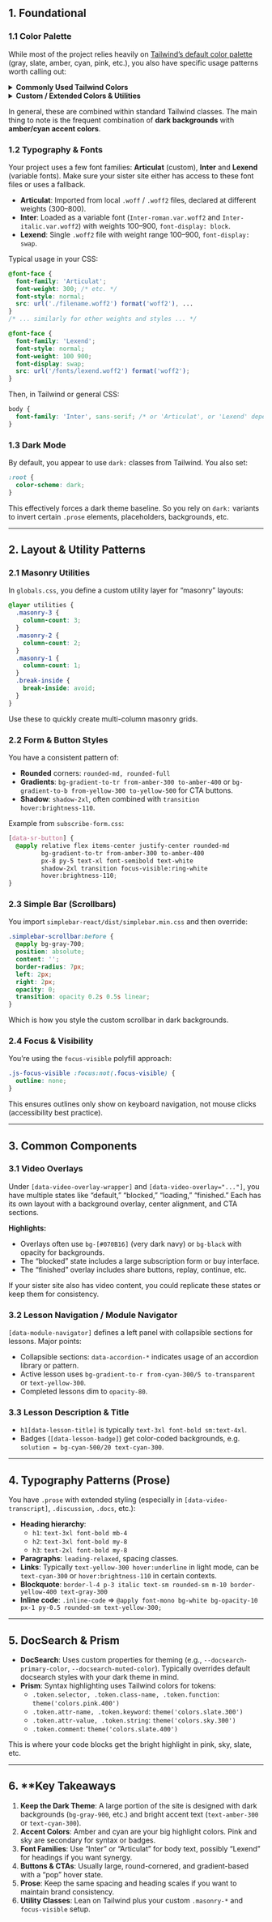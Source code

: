 ## 1. **Foundational**

### 1.1 **Color Palette**

While most of the project relies heavily on [Tailwind’s default color palette](https://tailwindcss.com/docs/customizing-colors) (gray, slate, amber, cyan, pink, etc.), you also have specific usage patterns worth calling out:

<details>
<summary><strong>Commonly Used Tailwind Colors</strong></summary>

- **Gray/Slate Scale**  
  - `gray-700, gray-800, gray-900, gray-950` used for backgrounds, borders, and text in dark mode.  
  - `slate-100, slate-200, slate-300, slate-400, slate-500` used for text, placeholders, and utility classes in forms (light mode).
- **Amber/Yellow**  
  - `amber-300, amber-400, amber-500` used for highlights, buttons, CTAs, transitional states on hovers, etc.
- **Cyan/Teal**  
  - `cyan-300, cyan-400, cyan-500, teal-200, teal-400` often used for solution badges, check icons, or completion highlights.
- **Sky/Indigo**  
  - `sky-200, sky-300, sky-400, sky-500` used in badges, overlays, or accent text.
  - `indigo-300, indigo-500` sometimes used in backgrounds for special sections.
- **Black/White**  
  - `bg-black, text-white` frequently used in dark mode, overlay wrappers, etc.
- **Opacity**  
  - Many classes combine a color with `opacity-10, opacity-20, ..., opacity-80`, e.g. `bg-black/40`, `bg-gray-800/50`.
</details>

<details>
<summary><strong>Custom / Extended Colors & Utilities</strong></summary>

- **Gradients**:  
  Used frequently in buttons, e.g. `bg-gradient-to-tr from-amber-300 to-amber-400`, `bg-gradient-to-r from-cyan-300 to-transparent`, etc.  

- **Backdrop Filters**:  
  `.bg-blur` uses `backdrop-filter: blur(12px)`.
  
- **DocSearch**:  
  Custom properties are set (e.g., `--docsearch-primary-color: red; --docsearch-muted-color: theme('colors.slate.500');`), but these are mostly overrides for the DocSearch plugin styling.

- **Animations**:  
  - A `.blink` keyframes used by `.animate-blink` for a blinking effect.
</details>

In general, these are combined within standard Tailwind classes. The main thing to note is the frequent combination of **dark backgrounds** with **amber/cyan accent colors**.

### 1.2 **Typography & Fonts**

Your project uses a few font families: **Articulat** (custom), **Inter** and **Lexend** (variable fonts). Make sure your sister site either has access to these font files or uses a fallback.

- **Articulat**: Imported from local `.woff` / `.woff2` files, declared at different weights (300–800).  
- **Inter**: Loaded as a variable font (`Inter-roman.var.woff2` and `Inter-italic.var.woff2`) with weights 100–900, `font-display: block`.  
- **Lexend**: Single `.woff2` file with weight range 100–900, `font-display: swap`.

Typical usage in your CSS:

```css
@font-face {
  font-family: 'Articulat';
  font-weight: 300; /* etc. */
  font-style: normal;
  src: url('./filename.woff2') format('woff2'), ...
}
/* ... similarly for other weights and styles ... */

@font-face {
  font-family: 'Lexend';
  font-style: normal;
  font-weight: 100 900;
  font-display: swap;
  src: url('/fonts/lexend.woff2') format('woff2');
}
```

Then, in Tailwind or general CSS:

```css
body {
  font-family: 'Inter', sans-serif; /* or 'Articulat', or 'Lexend' depending on usage */
}
```

### 1.3 **Dark Mode**

By default, you appear to use `dark:` classes from Tailwind. You also set:
```css
:root {
  color-scheme: dark;
}
```
This effectively forces a dark theme baseline. So you rely on `dark:` variants to invert certain `.prose` elements, placeholders, backgrounds, etc.

---

## 2. **Layout & Utility Patterns**

### 2.1 **Masonry Utilities**

In `globals.css`, you define a custom utility layer for “masonry” layouts:

```css
@layer utilities {
  .masonry-3 {
    column-count: 3;
  }
  .masonry-2 {
    column-count: 2;
  }
  .masonry-1 {
    column-count: 1;
  }
  .break-inside {
    break-inside: avoid;
  }
}
```
Use these to quickly create multi-column masonry grids.

### 2.2 **Form & Button Styles**

You have a consistent pattern of:

- **Rounded** corners: `rounded-md, rounded-full`  
- **Gradients**: `bg-gradient-to-tr from-amber-300 to-amber-400` or `bg-gradient-to-b from-yellow-300 to-yellow-500` for CTA buttons.  
- **Shadow**: `shadow-2xl`, often combined with `transition hover:brightness-110`.

Example from `subscribe-form.css`:

```css
[data-sr-button] {
  @apply relative flex items-center justify-center rounded-md 
         bg-gradient-to-tr from-amber-300 to-amber-400
         px-8 py-5 text-xl font-semibold text-white 
         shadow-2xl transition focus-visible:ring-white 
         hover:brightness-110;
}
```

### 2.3 **Simple Bar (Scrollbars)**

You import `simplebar-react/dist/simplebar.min.css` and then override:

```css
.simplebar-scrollbar:before {
  @apply bg-gray-700;
  position: absolute;
  content: '';
  border-radius: 7px;
  left: 2px;
  right: 2px;
  opacity: 0;
  transition: opacity 0.2s 0.5s linear;
}
```
Which is how you style the custom scrollbar in dark backgrounds.

### 2.4 **Focus & Visibility**

You’re using the `focus-visible` polyfill approach:

```css
.js-focus-visible :focus:not(.focus-visible) {
  outline: none;
}
```
This ensures outlines only show on keyboard navigation, not mouse clicks (accessibility best practice).

---

## 3. **Common Components**

### 3.1 **Video Overlays**

Under `[data-video-overlay-wrapper]` and `[data-video-overlay="..."]`, you have multiple states like “default,” “blocked,” “loading,” “finished.” Each has its own layout with a background overlay, center alignment, and CTA sections.  

**Highlights:**
- Overlays often use `bg-[#070B16]` (very dark navy) or `bg-black` with opacity for backgrounds.  
- The “blocked” state includes a large subscription form or buy interface.  
- The “finished” overlay includes share buttons, replay, continue, etc.

If your sister site also has video content, you could replicate these states or keep them for consistency.

### 3.2 **Lesson Navigation / Module Navigator**

`[data-module-navigator]` defines a left panel with collapsible sections for lessons. Major points:
- Collapsible sections: `data-accordion-*` indicates usage of an accordion library or pattern.  
- Active lesson uses `bg-gradient-to-r from-cyan-300/5 to-transparent` or `text-yellow-300`.  
- Completed lessons dim to `opacity-80`.  

### 3.3 **Lesson Description & Title**

- `h1[data-lesson-title]` is typically `text-3xl font-bold sm:text-4xl`.  
- Badges (`[data-lesson-badge]`) get color-coded backgrounds, e.g. `solution = bg-cyan-500/20 text-cyan-300`.

---

## 4. **Typography Patterns (Prose)**

You have `.prose` with extended styling (especially in `[data-video-transcript]`, `.discussion`, `.docs`, etc.):

- **Heading hierarchy**:  
  - `h1`: `text-3xl font-bold mb-4`  
  - `h2`: `text-3xl font-bold my-8`  
  - `h3`: `text-2xl font-bold my-8`  
- **Paragraphs**: `leading-relaxed`, spacing classes.  
- **Links**: Typically `text-yellow-300 hover:underline` in light mode, can be `text-cyan-300` or `hover:brightness-110` in certain contexts.  
- **Blockquote**: `border-l-4 p-3 italic text-sm rounded-sm m-10 border-yellow-400 text-gray-300`
- **Inline code**: `.inline-code` => `@apply font-mono bg-white bg-opacity-10 px-1 py-0.5 rounded-sm text-yellow-300;`

---

## 5. **DocSearch & Prism**

- **DocSearch**: Uses custom properties for theming (e.g., `--docsearch-primary-color`, `--docsearch-muted-color`). Typically overrides default docsearch styles with your dark theme in mind.
- **Prism**: Syntax highlighting uses Tailwind colors for tokens:
  - `.token.selector, .token.class-name, .token.function`: `theme('colors.pink.400')`
  - `.token.attr-name, .token.keyword`: `theme('colors.slate.300')`
  - `.token.attr-value, .token.string`: `theme('colors.sky.300')`
  - `.token.comment`: `theme('colors.slate.400')`
  
This is where your code blocks get the bright highlight in pink, sky, slate, etc.

---

## 6. **Key Takeaways

1. **Keep the Dark Theme**: A large portion of the site is designed with dark backgrounds (`bg-gray-900`, etc.) and bright accent text (`text-amber-300` or `text-cyan-300`).  
2. **Accent Colors**: Amber and cyan are your big highlight colors. Pink and sky are secondary for syntax or badges.  
3. **Font Families**: Use “Inter” or “Articulat” for body text, possibly “Lexend” for headings if you want synergy.  
4. **Buttons & CTAs**: Usually large, round-cornered, and gradient-based with a “pop” hover state.  
5. **Prose**: Keep the same spacing and heading scales if you want to maintain brand consistency.  
6. **Utility Classes**: Lean on Tailwind plus your custom `.masonry-*` and `focus-visible` setup.  